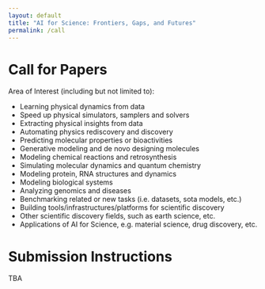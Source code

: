 ```yaml
---
layout: default
title: "AI for Science: Frontiers, Gaps, and Futures"
permalink: /call
---
```


# Call for Papers

Area of Interest (including but not limited to):
- Learning physical dynamics from data
- Speed up physical simulators, samplers and solvers
- Extracting physical insights from data
- Automating physics rediscovery and discovery
- Predicting molecular properties or bioactivities
- Generative modeling and de novo designing molecules
- Modeling chemical reactions and retrosynthesis
- Simulating molecular dynamics and quantum chemistry 
- Modeling protein, RNA structures and dynamics
- Modeling biological systems
- Analyzing genomics and diseases
- Benchmarking related or new tasks (i.e. datasets, sota models, etc.)
- Building tools/infrastructures/platforms for scientific discovery 
- Other scientific discovery fields, such as earth science, etc.
- Applications of AI for Science, e.g. material science, drug discovery, etc.


# Submission Instructions

TBA
